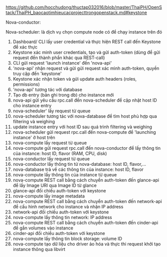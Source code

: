 https://github.com/hocchudong/thuctap032016/blob/master/ThaiPH/OpenStack/ThaiPH_baocaotimhieucacprojecttrongopenstack.md#keystone

Nova-conductor:

Nova-scheduler: là dịch vụ chọn compute node có để chạy instance trên đó

1. Dashboard/ CLI lấy user credential và thực hiện REST call đến Keystone để xác thực
2. Keystone xác minh user credentials, tạo và gửi auth-token (dùng để gửi request đến thành phần khác qua REST-call)
3. CLI gửi request 'launch instance' đến 'nova-api'
4. 'nova-api' nhận request và gửi gửi request xác mình auth-token, quyền truy cập đến 'keystone'
5. Keystone xác nhận token và gửi update auth headers (roles, permissions)
6. 'nova-api' tương tác với database
7. Tạo db entry (bản ghi trong db) cho instance mới
8. nova-api gửi yêu cầu rpc.call đến nova-scheduler để cập nhật host ID cho instance entry
9. nova-scheduler' lấy request từ queue
10. nova-scheduler tương tác với nova-database để tìm host phù hợp qua filtering và weighing
11. update instance entry với host ID sau quá trình filtering và weighing
12. nova-scheduler gửi request rpc.call đến nova-compute để 'launching instance' ở host trên
13. nova-compute lấy request từ queue
14. nova-compute gửi request rpc.call đến nova-conductor để lấy thông tin của instance: host ID, flavor (RAM, CPU, disk)
15. nova-conductor lấy request từ queue
16. nova-conductor lấy thông tin từ nova-database: host ID, flavor,...
17. nova-database trả về các thông tin của instance: host ID, flavor
18. nova-compute lấy thông tin của instance từ queue
19. nova-compute REST call bằng cách chuyển auth-token đến glance-api để lấy Image URI qua Image ID từ glance
20. glance-api đối chiếu auth-token với keystone
21. nova-compute lấy image metadata
22. nova-compute REST call bằng cách chuyển auth-token đến network-api để cấu hình network cho instance và nhận IP address
23. network-api đối chiếu auth-token với keystone
24. nova-compute lấy thông tin network: IP address
25. nova-compute REST call bằng cách chuyển auth-token đến cinder-api để gắn volumes vào instance
26. cinder-api đối chiều auth-token với keystone
27. nova-compute lấy thông tin block storage: volume ID
28. nova-compute tạo dữ liệu cho driver ảo hóa và thực thi request khởi tạo instance thông qua libvirt

